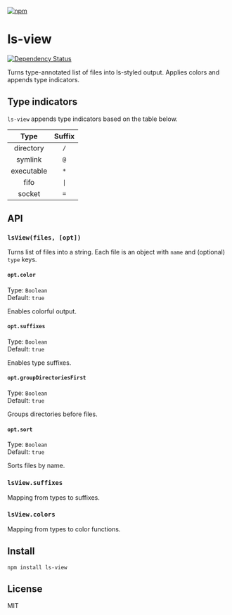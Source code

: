 [![npm](https://nodei.co/npm/ls-view.png)](https://nodei.co/npm/ls-view/)

# ls-view

[![Dependency Status][david-badge]][david]

Turns type-annotated list of files into ls-styled output. Applies colors and appends type indicators.

[david]: https://david-dm.org/eush77/ls-view
[david-badge]: https://david-dm.org/eush77/ls-view.png

## Type indicators

`ls-view` appends type indicators based on the table below.

| Type       | Suffix              |
| :--------: | :-----------------: |
| directory  | `/`                 |
| symlink    | `@`                 |
| executable | `*`                 |
| fifo       | <code>&#x7c;</code> |
| socket     | `=`                 |

## API

### `lsView(files, [opt])`

Turns list of files into a string. Each file is an object with `name` and (optional) `type` keys.

#### `opt.color`

Type: `Boolean`<br>
Default: `true`

Enables colorful output.

#### `opt.suffixes`

Type: `Boolean`<br>
Default: `true`

Enables type suffixes.

#### `opt.groupDirectoriesFirst`

Type: `Boolean`<br>
Default: `true`

Groups directories before files.

#### `opt.sort`

Type: `Boolean`<br>
Default: `true`

Sorts files by name.

### `lsView.suffixes`

Mapping from types to suffixes.

### `lsView.colors`

Mapping from types to color functions.

## Install

```
npm install ls-view
```

## License

MIT
